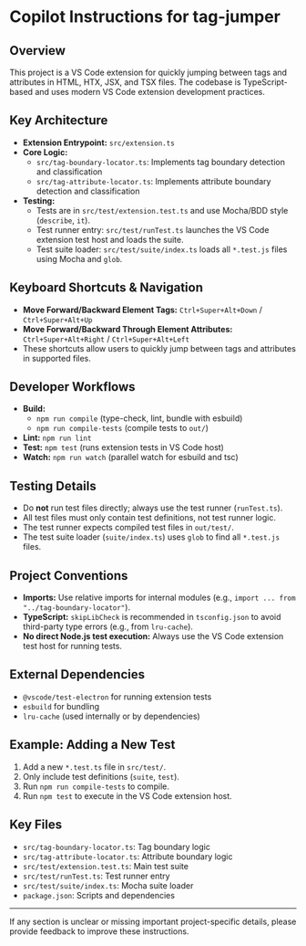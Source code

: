 # Copilot Instructions for tag-jumper

## Overview

This project is a VS Code extension for quickly jumping between tags and attributes in HTML, HTX, JSX, and TSX files. The codebase is TypeScript-based and uses modern VS Code extension development practices.

## Key Architecture

- **Extension Entrypoint:** `src/extension.ts`
- **Core Logic:**
  - `src/tag-boundary-locator.ts`: Implements tag boundary detection and classification
  - `src/tag-attribute-locator.ts`: Implements attribute boundary detection and classification
- **Testing:**
  - Tests are in `src/test/extension.test.ts` and use Mocha/BDD style (`describe`, `it`).
  - Test runner entry: `src/test/runTest.ts` launches the VS Code extension test host and loads the suite.
  - Test suite loader: `src/test/suite/index.ts` loads all `*.test.js` files using Mocha and `glob`.

## Keyboard Shortcuts & Navigation

- **Move Forward/Backward Element Tags:** `Ctrl+Super+Alt+Down` / `Ctrl+Super+Alt+Up`
- **Move Forward/Backward Through Element Attributes:** `Ctrl+Super+Alt+Right` / `Ctrl+Super+Alt+Left`
- These shortcuts allow users to quickly jump between tags and attributes in supported files.

## Developer Workflows

- **Build:**
  - `npm run compile` (type-check, lint, bundle with esbuild)
  - `npm run compile-tests` (compile tests to `out/`)
- **Lint:** `npm run lint`
- **Test:** `npm test` (runs extension tests in VS Code host)
- **Watch:** `npm run watch` (parallel watch for esbuild and tsc)

## Testing Details

- Do **not** run test files directly; always use the test runner (`runTest.ts`).
- All test files must only contain test definitions, not test runner logic.
- The test runner expects compiled test files in `out/test/`.
- The test suite loader (`suite/index.ts`) uses `glob` to find all `*.test.js` files.

## Project Conventions

- **Imports:** Use relative imports for internal modules (e.g., `import ... from "../tag-boundary-locator"`).
- **TypeScript:** `skipLibCheck` is recommended in `tsconfig.json` to avoid third-party type errors (e.g., from `lru-cache`).
- **No direct Node.js test execution:** Always use the VS Code extension test host for running tests.

## External Dependencies

- `@vscode/test-electron` for running extension tests
- `esbuild` for bundling
- `lru-cache` (used internally or by dependencies)

## Example: Adding a New Test

1. Add a new `*.test.ts` file in `src/test/`.
2. Only include test definitions (`suite`, `test`).
3. Run `npm run compile-tests` to compile.
4. Run `npm test` to execute in the VS Code extension host.

## Key Files

- `src/tag-boundary-locator.ts`: Tag boundary logic
- `src/tag-attribute-locator.ts`: Attribute boundary logic
- `src/test/extension.test.ts`: Main test suite
- `src/test/runTest.ts`: Test runner entry
- `src/test/suite/index.ts`: Mocha suite loader
- `package.json`: Scripts and dependencies

---

If any section is unclear or missing important project-specific details, please provide feedback to improve these instructions.
